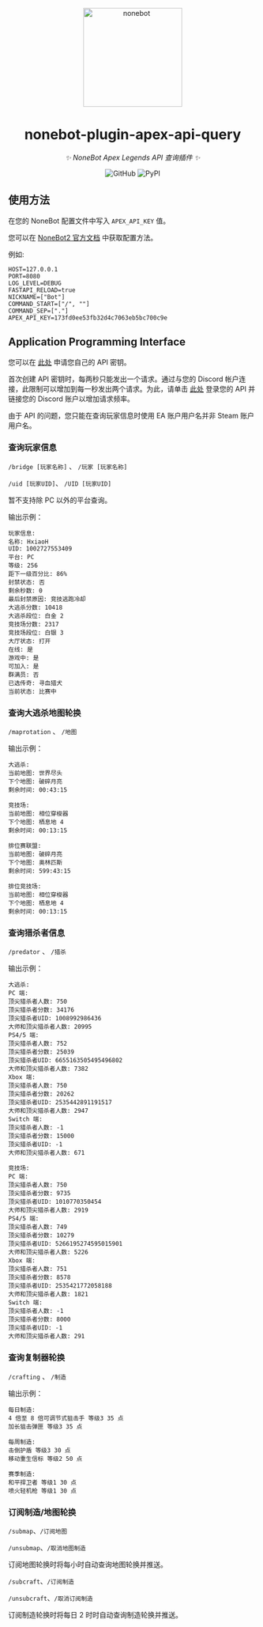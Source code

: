 <p align="center">
  <a href="https://v2.nonebot.dev/"><img src="https://v2.nonebot.dev/logo.png" width="200" height="200" alt="nonebot"></a>
</p>

<div align="center">

# nonebot-plugin-apex-api-query

*✨ NoneBot Apex Legends API 查询插件 ✨*

![GitHub](https://img.shields.io/github/license/H-xiaoH/nonebot-plugin-apex-api-query)
![PyPI](https://img.shields.io/pypi/v/nonebot-plugin-apex-api-query)

</div>

## 使用方法

在您的 NoneBot 配置文件中写入 `APEX_API_KEY` 值。

您可以在 [NoneBot2 官方文档](https://v2.nonebot.dev/docs/tutorial/configuration) 中获取配置方法。

例如:
```text
HOST=127.0.0.1
PORT=8080
LOG_LEVEL=DEBUG
FASTAPI_RELOAD=true
NICKNAME=["Bot"]
COMMAND_START=["/", ""]
COMMAND_SEP=["."]
APEX_API_KEY=173fd0ee53fb32d4c7063eb5bc700c9e
```

## Application Programming Interface

您可以在 [此处](https://portal.apexlegendsapi.com/) 申请您自己的 API 密钥。

首次创建 API 密钥时，每两秒只能发出一个请求。通过与您的 Discord 帐户连接，此限制可以增加到每一秒发出两个请求。为此，请单击 [此处](https://portal.apexlegendsapi.com/) 登录您的 API 并链接您的 Discord 账户以增加请求频率。

由于 API 的问题，您只能在查询玩家信息时使用 EA 账户用户名并非 Steam 账户用户名。

### 查询玩家信息

`/bridge [玩家名称]` 、
`/玩家 [玩家名称]`

`/uid [玩家UID]`、
`/UID [玩家UID]`

暂不支持除 PC 以外的平台查询。

输出示例：
```text
玩家信息:
名称: HxiaoH
UID: 1002727553409
平台: PC
等级: 256
距下一级百分比: 86%
封禁状态: 否
剩余秒数: 0
最后封禁原因: 竞技逃跑冷却
大逃杀分数: 10418
大逃杀段位: 白金 2
竞技场分数: 2317
竞技场段位: 白银 3
大厅状态: 打开
在线: 是
游戏中: 是
可加入: 是
群满员: 否
已选传奇: 寻血猎犬
当前状态: 比赛中
```

### 查询大逃杀地图轮换

`/maprotation` 、 `/地图`

输出示例：
```text
大逃杀:
当前地图: 世界尽头
下个地图: 破碎月亮
剩余时间: 00:43:15

竞技场:
当前地图: 相位穿梭器
下个地图: 栖息地 4
剩余时间: 00:13:15

排位赛联盟:
当前地图: 破碎月亮
下个地图: 奥林匹斯
剩余时间: 599:43:15

排位竞技场:
当前地图: 相位穿梭器
下个地图: 栖息地 4
剩余时间: 00:13:15
```

### 查询猎杀者信息

`/predator` 、 `/猎杀`

输出示例：
```text
大逃杀:
PC 端:
顶尖猎杀者人数: 750
顶尖猎杀者分数: 34176
顶尖猎杀者UID: 1008992986436
大师和顶尖猎杀者人数: 20995
PS4/5 端:
顶尖猎杀者人数: 752
顶尖猎杀者分数: 25039
顶尖猎杀者UID: 6655163505495496802
大师和顶尖猎杀者人数: 7382
Xbox 端:
顶尖猎杀者人数: 750
顶尖猎杀者分数: 20262
顶尖猎杀者UID: 2535442891191517
大师和顶尖猎杀者人数: 2947
Switch 端:
顶尖猎杀者人数: -1
顶尖猎杀者分数: 15000
顶尖猎杀者UID: -1
大师和顶尖猎杀者人数: 671

竞技场:
PC 端:
顶尖猎杀者人数: 750
顶尖猎杀者分数: 9735
顶尖猎杀者UID: 1010770350454
大师和顶尖猎杀者人数: 2919
PS4/5 端:
顶尖猎杀者人数: 749
顶尖猎杀者分数: 10279
顶尖猎杀者UID: 5266195274595015901
大师和顶尖猎杀者人数: 5226
Xbox 端:
顶尖猎杀者人数: 751
顶尖猎杀者分数: 8578
顶尖猎杀者UID: 2535421772058188
大师和顶尖猎杀者人数: 1821
Switch 端:
顶尖猎杀者人数: -1
顶尖猎杀者分数: 8000
顶尖猎杀者UID: -1
大师和顶尖猎杀者人数: 291
```

### 查询复制器轮换

`/crafting` 、 `/制造`

输出示例：
```text
每日制造:
4 倍至 8 倍可调节式狙击手 等级3 35 点
加长狙击弹匣 等级3 35 点

每周制造:
击倒护盾 等级3 30 点
移动重生信标 等级2 50 点

赛季制造:
和平捍卫者 等级1 30 点
喷火轻机枪 等级1 30 点
```

### 订阅制造/地图轮换

`/submap`、`/订阅地图`

`/unsubmap`、`/取消地图制造`

订阅地图轮换时将每小时自动查询地图轮换并推送。

`/subcraft`、`/订阅制造`

`/unsubcraft`、`/取消订阅制造`

订阅制造轮换时将每日 2 时时自动查询制造轮换并推送。


